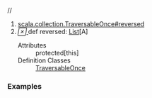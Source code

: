 //
<ol>
<li><a href="https://www.scala-lang.org/api/2.12.3/scala/collection/mutable/ArrayBuffer.html#reversed:List[A]">scala.collection.TraversableOnce#reversed</a></li>
<li name="scala.collection.TraversableOnce#reversed" visbl="prt" class="indented0 " data-isabs="false" fullcomment="yes" group="Ungrouped"> <a id="reversed:List[A]"></a> <span class="permalink"> <a href="../../../scala/collection/mutable/ArrayBuffer.html#reversed:List[A]" title="Permalink"> <i class="material-icons"></i> </a> </span> <span class="modifier_kind"> <span class="modifier"></span> <span class="kind">def</span> </span> <span class="symbol"> <span class="name">reversed</span><span class="result">: <a href="../../index.html#List[+A]=List[A]" class="extmbr" name="scala.List">List</a>[<span class="extype" name="scala.collection.mutable.ArrayBuffer.A">A</span>]</span> </span> 
 <div class="fullcomment">
  <dl class="attributes block"> 
   <dt>
    Attributes
   </dt>
   <dd>
    protected[this] 
   </dd>
   <dt>
    Definition Classes
   </dt>
   <dd>
    <a href="../TraversableOnce.html" class="extype" name="scala.collection.TraversableOnce">TraversableOnce</a>
   </dd>
  </dl>
 </div> </li>
        </ol>


### Examples















